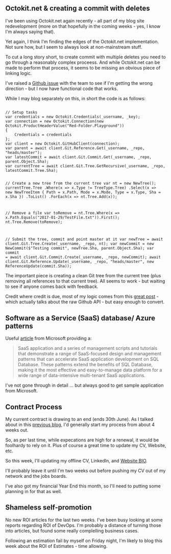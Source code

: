 ## Octokit.net & creating a commit with deletes
I've been using Octokit.net again recently - all part of my blog site redevelopment (more on that hopefully in the coming weeks - yes, I know I'm always saying that).

Yet again, I think I'm finding the edges of the Octokit.net implementation.  Not sure how, but I seem to always look at non-mainstream stuff.

To cut a long story short, to create commit with multiple deletes you need to go through a reasonably complex proceess.  And while Octokit.net can be made to perform that process, it seems to be missing an obvious piece of linking logic.

I've raised a [Github issue](https://github.com/octokit/octokit.net/issues/1610) with the team to see if I'm getting the wrong direction - but I now have functional code that works.

While I may blog separately on this, in short the code is as follows:

<code>
// Setup tasks
var credentials = new Octokit.Credentials(_username, _key);
var connection = new Octokit.Connection(new Octokit.ProductHeaderValue("Red-Folder.Playground"))
{
    Credentials = credentials
};
var client = new Octokit.GitHubClient(connection);
var parent = await client.Git.Reference.Get(_username, _repo, "heads/master");
var latestCommit = await client.Git.Commit.Get(_username, _repo, parent.Object.Sha);
var currentTree = await client.Git.Tree.GetRecursive(_username, _repo, latestCommit.Tree.Sha);

// Create a new tree from the current tree
var nt = new NewTree();
currentTree.Tree
            .Where(x => x.Type != TreeType.Tree)
            .Select(x => new NewTreeItem
            {
                Path = x.Path,
                Mode = x.Mode,
                Type = x.Type,
                Sha = x.Sha
            })
            .ToList()
            .ForEach(x => nt.Tree.Add(x));

// Remove a file
var toRemove = nt.Tree.Where(x => x.Path.Equals("2017-01-29/TestFile.txt")).First();
nt.Tree.Remove(toRemove);

// Submit the tree, commit and point master at it
var newTree = await client.Git.Tree.Create(_username, _repo, nt);
var newCommit = new NewCommit($"Testing commit", newTree.Sha, parent.Object.Sha);
var commit = await client.Git.Commit.Create(_username, _repo, newCommit);
await client.Git.Reference.Update(_username, _repo, "heads/master", new ReferenceUpdate(commit.Sha));
</code>

The important piece is creating a clean Git tree from the current tree (plus removing all references to that current tree).  All seems to work - but waiting to see if anyone comes back with feedback.

Credit where credit is due, most of my logic comes from this [great post](http://www.levibotelho.com/development/commit-a-file-with-the-github-api) - which actually talks about the raw Github API - but easy enough to convert.

## Software as a Service (SaaS) database/ Azure patterns
Useful [article](https://azure.microsoft.com/en-us/blog/saas-patterns-accelerate-saas-application-development-on-sql-database/) from Microsoft providing a:

> SaaS application and a series of management scripts and tutorials that demonstrate a range of SaaS-focused design and management patterns that can accelerate SaaS application development on SQL Database. These patterns extend the benefits of SQL Database, making it the most effective and easy-to-manage data platform for a wide range of data-intensive multi-tenant SaaS applications.

I've not gone through in detail ... but always good to get sample application from Microsoft.

## Contract Process
My current contract is drawing to an end (ends 30th June).  As I talked about in this [previous blog](/blog/rfc-weekly-23rd-January-2017), I'd generally start my process from about 4 weeks out.

So, as per last time, while expecations are high for a renewal, it would be foolhardy to rely on it.  Plus of course a great time to update my CV, Website, etc.

So this week, I'll updating my offline CV, LinkedIn, and [Website BIO](/MyBio).

I'll probably leave it until I'm two weeks out before pushing my CV out of my network and the jobs boards.

I've also got my financial Year End this month, so I'll need to putting some planning in for that as well.

## Shameless self-promotion
No new ROI articles for the last two weeks.  I've been busy looking at some reports regarding ROI of DevOps.  I'm probably a distance of turning those into articles, but found some really complelling business cases.

Following an estimation fail by myself on Friday night, I'm likely to blog this week about the ROI of Estimates - time allowing.
